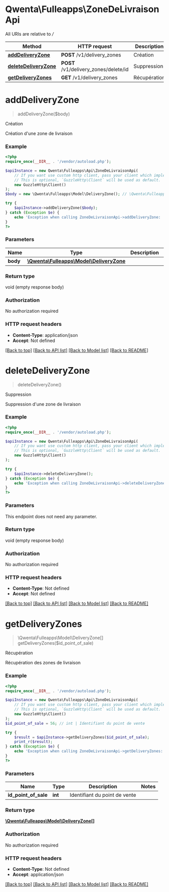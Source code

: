 # Qwenta\Fulleapps\ZoneDeLivraisonApi

All URIs are relative to */*

Method | HTTP request | Description
------------- | ------------- | -------------
[**addDeliveryZone**](ZoneDeLivraisonApi.md#adddeliveryzone) | **POST** /v1/delivery_zones | Création
[**deleteDeliveryZone**](ZoneDeLivraisonApi.md#deletedeliveryzone) | **POST** /v1/delivery_zones/delete/id | Suppression
[**getDeliveryZones**](ZoneDeLivraisonApi.md#getdeliveryzones) | **GET** /v1/delivery_zones | Récupération

# **addDeliveryZone**
> addDeliveryZone($body)

Création

Création d'une zone de livraison

### Example
```php
<?php
require_once(__DIR__ . '/vendor/autoload.php');

$apiInstance = new Qwenta\Fulleapps\Api\ZoneDeLivraisonApi(
    // If you want use custom http client, pass your client which implements `GuzzleHttp\ClientInterface`.
    // This is optional, `GuzzleHttp\Client` will be used as default.
    new GuzzleHttp\Client()
);
$body = new \Qwenta\Fulleapps\Model\DeliveryZone(); // \Qwenta\Fulleapps\Model\DeliveryZone | 

try {
    $apiInstance->addDeliveryZone($body);
} catch (Exception $e) {
    echo 'Exception when calling ZoneDeLivraisonApi->addDeliveryZone: ', $e->getMessage(), PHP_EOL;
}
?>
```

### Parameters

Name | Type | Description  | Notes
------------- | ------------- | ------------- | -------------
 **body** | [**\Qwenta\Fulleapps\Model\DeliveryZone**](../Model/DeliveryZone.md)|  |

### Return type

void (empty response body)

### Authorization

No authorization required

### HTTP request headers

 - **Content-Type**: application/json
 - **Accept**: Not defined

[[Back to top]](#) [[Back to API list]](../../README.md#documentation-for-api-endpoints) [[Back to Model list]](../../README.md#documentation-for-models) [[Back to README]](../../README.md)

# **deleteDeliveryZone**
> deleteDeliveryZone()

Suppression

Suppression d'une zone de livraison

### Example
```php
<?php
require_once(__DIR__ . '/vendor/autoload.php');

$apiInstance = new Qwenta\Fulleapps\Api\ZoneDeLivraisonApi(
    // If you want use custom http client, pass your client which implements `GuzzleHttp\ClientInterface`.
    // This is optional, `GuzzleHttp\Client` will be used as default.
    new GuzzleHttp\Client()
);

try {
    $apiInstance->deleteDeliveryZone();
} catch (Exception $e) {
    echo 'Exception when calling ZoneDeLivraisonApi->deleteDeliveryZone: ', $e->getMessage(), PHP_EOL;
}
?>
```

### Parameters
This endpoint does not need any parameter.

### Return type

void (empty response body)

### Authorization

No authorization required

### HTTP request headers

 - **Content-Type**: Not defined
 - **Accept**: Not defined

[[Back to top]](#) [[Back to API list]](../../README.md#documentation-for-api-endpoints) [[Back to Model list]](../../README.md#documentation-for-models) [[Back to README]](../../README.md)

# **getDeliveryZones**
> \Qwenta\Fulleapps\Model\DeliveryZone[] getDeliveryZones($id_point_of_sale)

Récupération

Récupération des zones de livraison

### Example
```php
<?php
require_once(__DIR__ . '/vendor/autoload.php');

$apiInstance = new Qwenta\Fulleapps\Api\ZoneDeLivraisonApi(
    // If you want use custom http client, pass your client which implements `GuzzleHttp\ClientInterface`.
    // This is optional, `GuzzleHttp\Client` will be used as default.
    new GuzzleHttp\Client()
);
$id_point_of_sale = 56; // int | Identifiant du point de vente

try {
    $result = $apiInstance->getDeliveryZones($id_point_of_sale);
    print_r($result);
} catch (Exception $e) {
    echo 'Exception when calling ZoneDeLivraisonApi->getDeliveryZones: ', $e->getMessage(), PHP_EOL;
}
?>
```

### Parameters

Name | Type | Description  | Notes
------------- | ------------- | ------------- | -------------
 **id_point_of_sale** | **int**| Identifiant du point de vente |

### Return type

[**\Qwenta\Fulleapps\Model\DeliveryZone[]**](../Model/DeliveryZone.md)

### Authorization

No authorization required

### HTTP request headers

 - **Content-Type**: Not defined
 - **Accept**: application/json

[[Back to top]](#) [[Back to API list]](../../README.md#documentation-for-api-endpoints) [[Back to Model list]](../../README.md#documentation-for-models) [[Back to README]](../../README.md)

